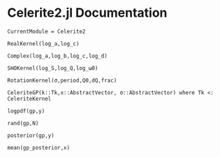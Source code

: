 # Celerite2.jl Documentation

```@meta
CurrentModule = Celerite2
```

```@docs 
RealKernel(log_a,log_c)
```
```@docs
Complex(log_a,log_b,log_c,log_d)
```

```@docs
SHOKernel(log_S,log_Q,log_ω0)
```

```@docs
RotationKernel(σ,period,Q0,dQ,frac)
```

```@docs
CeleriteGP(k::Tk,x::AbstractVector, σ::AbstractVector) where Tk <: CeleriteKernel
```

```@docs
logpdf(gp,y)
```

```@docs
rand(gp,N)
```

```@docs
posterior(gp,y)
```

```@docs
mean(gp_posterior,x)
```